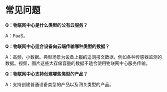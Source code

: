 # 常见问题

**Q：物联网中心是什么类型的公有云服务？**

A：PaaS。


**Q：物联网中心适合设备向云端传输哪种类型的数据？**

A：高频，小数据。典型场景为设备上报的遥测报文数据，例如各种传感器监测的数据。视频，图片这些大存储容量的数据不适合使用物联网中心服务传输。

**Q：物联网中心支持创建哪些类型的产品？**

A：支持创建普通设备类型的产品以及网关类型的产品。


